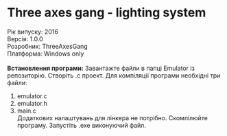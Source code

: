 # Three axes gang - lighting system 
Рік випуску: 2016<br/>
Версія: 1.0.0<br/>
Розробник: ThreeAxesGang<br/>
Платформа: Windows only<br/>
<br/>
<b>Встановлення програми:</b>
Завантажте файли в папці Emulator із репозиторію. Створіть .с проект.
Для компіляції програми необхідні три файли: <br/>
1. emulator.c <br/>
2. emulator.h <br/>
3. main.c <br/>
Додаткових налаштувань для лінкера не потрібно. Скомпілюйте програму. Запустіть .exe виконуючий файл.<br/>
<br/>
